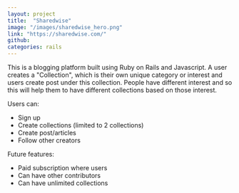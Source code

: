 ```yaml
---
layout: project
title:  "Sharedwise"
image: "/images/sharedwise_hero.png"
link: "https://sharedwise.com/"
github:
categories: rails
---
```


This is a blogging platform built using Ruby on Rails and Javascript. A user creates a "Collection", which is their own unique category or interest and users create post under this collection. People have different interest and so this will help them to have different collections based on those interest.

Users can:
- Sign up
- Create collections (limited to 2 collections)
- Create post/articles
- Follow other creators

Future features:
- Paid subscription where users
- Can have other contributors
- Can have unlimited collections
